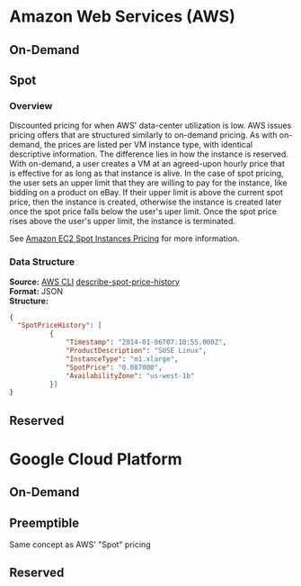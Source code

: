 # Amazon Web Services (AWS) #

## On-Demand ##

## Spot ##

### Overview ###

Discounted pricing for when AWS' data-center utilization is low. AWS issues pricing 
offers that are structured similarly to on-demand pricing. As with on-demand, the 
prices are listed per VM instance type, with identical descriptive information. The 
difference lies in how the instance is reserved. With on-demand, a user creates a VM at 
an agreed-upon hourly price that is effective for as long as that instance is alive. 
In the case of spot pricing, the user sets an upper limit that they are willing to 
pay for the instance, like bidding on a product on eBay. If their upper limit is above 
the current spot price, then the instance is created, otherwise the instance is created later 
once the spot price falls below the user's uper limit. Once the spot price rises 
above the user's upper limit, the instance is terminated.

See [Amazon EC2 Spot Instances Pricing](https://aws.amazon.com/ec2/spot/pricing/) for more information.

### Data Structure ###
**Source:** [AWS CLI](https://aws.amazon.com/cli/) [describe-spot-price-history](http://docs.aws.amazon.com/cli/latest/reference/ec2/describe-spot-price-history.html)  
**Format:** JSON  
**Structure:**
```json
{
  "SpotPriceHistory": [
          {
              "Timestamp": "2014-01-06T07:10:55.000Z",
              "ProductDescription": "SUSE Linux",
              "InstanceType": "m1.xlarge",
              "SpotPrice": "0.087000",
              "AvailabilityZone": "us-west-1b"
          }]
}
```
	
## Reserved ##

# Google Cloud Platform #

## On-Demand ##

## Preemptible ##
Same concept as AWS' "Spot" pricing

## Reserved ## 